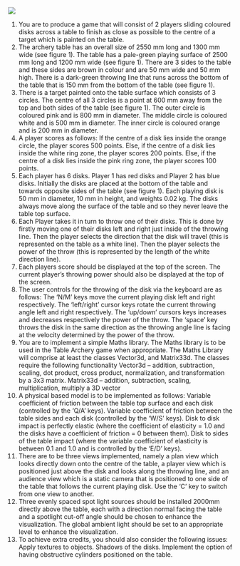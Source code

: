 [![](http://img.youtube.com/vi/ogL7GNniQHo/0.jpg)](http://www.youtube.com/watch?v=ogL7GNniQHo "Archery Table")

1. You are to produce a game that will consist of 2 players sliding coloured disks across a table to finish as close as possible to the centre of a target which is painted on the table.
2. The archery table has an overall size of 2550 mm long and 1300 mm wide (see figure 1). The table has a pale-green playing surface of 2500 mm long and 1200 mm wide (see figure 1). There are 3 sides to the table and these sides are brown in colour and are 50 mm wide and 50 mm high. There is a dark-green throwing line that runs across the bottom of the table that is 150 mm from the bottom of the table (see figure 1).
3. There is a target painted onto the table surface which consists of 3 circles. The centre of all 3 circles is a point at 600 mm away from the top and both sides of the table (see figure 1). The outer circle is coloured pink and is 800 mm in diameter. The middle circle is coloured white and is 500 mm in diameter. The inner circle is coloured orange and is 200 mm in diameter.
4. A player scores as follows: If the centre of a disk lies inside the orange circle, the player scores 500 points. Else, if the centre of a disk lies inside the white ring zone, the player scores 200 points. Else, if the centre of a disk lies inside the pink ring zone, the player scores 100 points.
5. Each player has 6 disks. Player 1 has red disks and Player 2 has blue disks. Initially the disks are placed at the bottom of the table and towards opposite sides of the table (see figure 1). Each playing disk is 50 mm in diameter, 10 mm in height, and weights 0.02 kg. The disks always move along the surface of the table and so they never leave the table top surface.
6. Each Player takes it in turn to throw one of their disks. This is done by firstly moving one of their disks left and right just inside of the throwing line. Then the player selects the direction that the disk will travel (this is represented on the table as a white line). Then the player selects the power of the throw (this is represented by the length of the white direction line).
7. Each players score should be displayed at the top of the screen. The current player’s throwing power should also be displayed at the top of the screen.
8. The user controls for the throwing of the disk via the keyboard are as follows: The ‘N/M’ keys move the current playing disk left and right respectively. The ‘left/right’ cursor keys rotate the current throwing angle left and right respectively. The ‘up/down’ cursors keys increases and decreases respectively the power of the throw. The ‘space’ key throws the disk in the same direction as the throwing angle line is facing at the velocity determined by the power of the throw.
9. You are to implement a simple Maths library. The Maths library is to be used in the Table Archery game when appropriate. The Maths Library will comprise at least the classes Vector3d, and Matrix33d. The classes require the following functionality Vector3d – addition, subtraction, scaling, dot product, cross product, normalization, and transformation by a 3x3 matrix. Matrix33d – addition, subtraction, scaling, multiplication, multiply a 3D vector
10. A physical based model is to be implemented as follows: Variable coefficient of friction between the table top surface and each disk (controlled by the ‘Q/A’ keys). Variable coefficient of friction between the table sides and each disk (controlled by the ‘W/S’ keys). Disk to disk impact is perfectly elastic (where the coefficient of elasticity = 1.0 and the disks have a coefficient of friction = 0 between them). Disk to sides of the table impact (where the variable coefficient of elasticity is between 0.1 and 1.0 and is controlled by the ‘E/D’ keys).
11. There are to be three views implemented, namely a plan view which looks directly down onto the centre of the table, a player view which is positioned just above the disk and looks along the throwing line, and an audience view which is a static camera that is positioned to one side of the table that follows the current playing disk. Use the ‘C’ key to switch from one view to another.
12. Three evenly spaced spot light sources should be installed 2000mm directly above the table, each with a direction normal facing the table and a spotlight cut-off angle should be chosen to enhance the visualization. The global ambient light should be set to an appropriate level to enhance the visualization.
13. To achieve extra credits, you should also consider the following issues: Apply textures to objects. Shadows of the disks. Implement the option of having obstructive cylinders positioned on the table.
